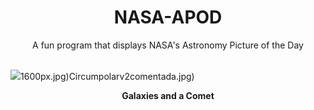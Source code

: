 <div align="center">
  <h1>
    NASA-APOD
  </h1>
</div>
  
<div align="center">
  A fun program that displays NASA's Astronomy Picture of the Day
</div>

<br>

![](https://apod.nasa.gov/apod/image/2310/C2023H2LemmonGalaxies.jpg)1600px.jpg)Circumpolarv2comentada.jpg)

<p align = "center">
  <b>Galaxies and a Comet</b>
</p>
